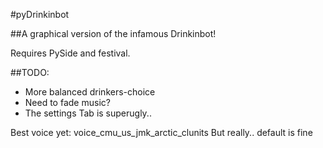 #pyDrinkinbot

##A graphical version of the infamous Drinkinbot!

Requires PySide and festival.

##TODO:
 - More balanced drinkers-choice
 - Need to fade music?
 - The settings Tab is superugly..

Best voice yet: voice_cmu_us_jmk_arctic_clunits
But really.. default is fine
